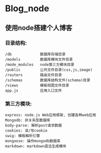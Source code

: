 # Blog_node
## 使用node搭建个人博客

### 目录结构:
    /db             数据库存储目录
    /models         数据库模块文件目录
    /mode_modules   node第三方模块目录
    /public         公共文件目录(css,js,image)
    /routers        路由文件目录
    /schemas        数据库结构文件(schema)目录
    /views          模板视图文件目录
    app.js          应用入口文件


### 第三方模块:
    express: node.js Web应用框架, 创建各种web应用
    Mongodb: 非关系型数据库
    body-parse: 解析post请求数据
    cookies: 读/写cookie
    swig: 模板解析引擎
    mongoose: 操作mongodb数据库
    markdown: markdown语法生成模块
